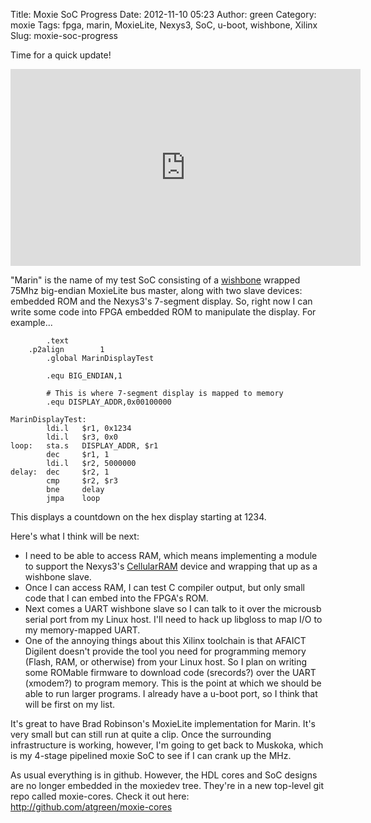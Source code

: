 Title: Moxie SoC Progress
Date: 2012-11-10 05:23
Author: green
Category: moxie
Tags: fpga, marin, MoxieLite, Nexys3, SoC, u-boot, wishbone, Xilinx
Slug: moxie-soc-progress

Time for a quick update!

<center>
<iframe width="560" height="315" src="http://www.youtube.com/embed/86-OkQcXEes" frameborder="0" allowfullscreen></iframe>
</center>

"Marin" is the name of my test SoC consisting of a [wishbone][] wrapped
75Mhz big-endian MoxieLite bus master, along with two slave devices:
embedded ROM and the Nexys3's 7-segment display. So, right now I can
write some code into FPGA embedded ROM to manipulate the display. For
example...

            .text
	    .p2align        1
            .global MarinDisplayTest

            .equ BIG_ENDIAN,1

            # This is where 7-segment display is mapped to memory
            .equ DISPLAY_ADDR,0x00100000

    MarinDisplayTest:
            ldi.l   $r1, 0x1234
            ldi.l   $r3, 0x0
    loop:   sta.s   DISPLAY_ADDR, $r1
            dec     $r1, 1
            ldi.l   $r2, 5000000
    delay:  dec     $r2, 1
            cmp     $r2, $r3
            bne     delay
            jmpa    loop

This displays a countdown on the hex display starting at 1234.

Here's what I think will be next:

-   I need to be able to access RAM, which means implementing a module
    to support the Nexys3's [CellularRAM][] device and wrapping that up
    as a wishbone slave.
-   Once I can access RAM, I can test C compiler output, but only small
    code that I can embed into the FPGA's ROM.
-   Next comes a UART wishbone slave so I can talk to it over the
    microusb serial port from my Linux host. I'll need to hack up
    libgloss to map I/O to my memory-mapped UART.
-   One of the annoying things about this Xilinx toolchain is that
    AFAICT Digilent doesn't provide the tool you need for programming
    memory (Flash, RAM, or otherwise) from your Linux host. So I plan on
    writing some ROMable firmware to download code (srecords?) over the
    UART (xmodem?) to program memory. This is the point at which we
    should be able to run larger programs. I already have a u-boot port,
    so I think that will be first on my list.

It's great to have Brad Robinson's MoxieLite implementation for Marin.
It's very small but can still run at quite a clip. Once the surrounding
infrastructure is working, however, I'm going to get back to Muskoka,
which is my 4-stage pipelined moxie SoC to see if I can crank up the
MHz.

As usual everything is in github. However, the HDL cores and SoC designs
are no longer embedded in the moxiedev tree. They're in a new top-level
git repo called moxie-cores. Check it out here:
<http://github.com/atgreen/moxie-cores>

  [wishbone]: http://en.wikipedia.org/wiki/Wishbone_(computer_bus)
    "wishbone"
  [CellularRAM]: http://www.micron.com/products/dram/psram-cellularram
    "CellularRAM"
